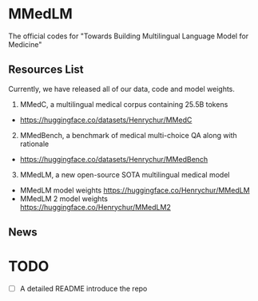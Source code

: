 # MMedLM
The official codes for "Towards Building Multilingual Language Model for Medicine"

## Resources List
Currently, we have released all of our data, code and model weights.
1. MMedC, a multilingual medical corpus containing 25.5B tokens
- https://huggingface.co/datasets/Henrychur/MMedC
2. MMedBench, a benchmark of medical multi-choice QA along with rationale
- https://huggingface.co/datasets/Henrychur/MMedBench
3. MMedLM, a new open-source SOTA multilingual medical model
- MMedLM model weights https://huggingface.co/Henrychur/MMedLM
- MMedLM 2 model weights https://huggingface.co/Henrychur/MMedLM2

## News

# TODO
- [ ] A detailed README introduce the repo
